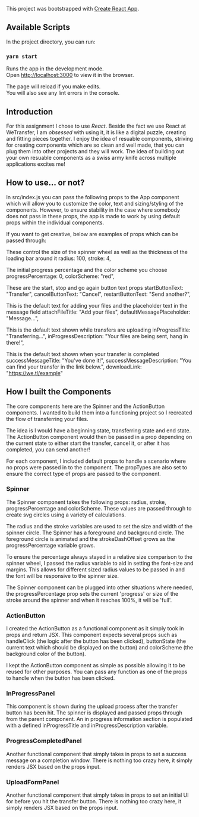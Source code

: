This project was bootstrapped with [Create React App](https://github.com/facebook/create-react-app).

## Available Scripts

In the project directory, you can run:

### `yarn start`

Runs the app in the development mode.<br />
Open [http://localhost:3000](http://localhost:3000) to view it in the browser.

The page will reload if you make edits.<br />
You will also see any lint errors in the console.

## Introduction

For this assignment I chose to use *React*. Beside the fact we use React at WeTransfer, I am *obsessed* with using it, it is like a digital puzzle, creating and fitting pieces together. I enjoy the idea of resuable components, striving for creating components which are so clean and well made, that you can plug them into other projects and they will work. The idea of building out your own resuable components as a swiss army knife across multiple applications excites me!

## How to use... or not? 

In src/index.js you can pass the following props to the App component which will allow you to customize the color, text and sizing/styling of the components. However, to ensure stability in the case where somebody does not pass in these props, the app is made to work by using default props within the individual components. 

If you want to get creative, below are examples of props which can be passed through:

These control the size of the spinner wheel as well as the thickness of the loading bar around it
radius: 100,
stroke: 4,

The initial progress percentage and the color scheme you choose
progressPercentage: 0,
colorScheme: "red",

These are the start, stop and go again button text props
startButtonText: "Transfer",
cancelButtonText: "Cancel",
restartButtonText: "Send another?",

This is the default text for adding your files and the placeholder text in the message field
attachFileTitle: "Add your files",
defaultMessagePlaceholder: "Message...",

This is the default text shown while transfers are uploading
inProgressTitle: "Transferring...",
inProgressDescription: "Your files are being sent, hang in there!",

This is the default text shown when your transfer is completed
successMessageTitle: "You've done it!",
successMessageDescription: "You can find your transfer in the link below.",
downloadLink: "https://we.tl/example"

## How I built the Components

The core components here are the Spinner and the ActionButton components. I wanted to build them into a functioning project so I recreated the flow of transferring your files. 

The idea is I would have a beginning state, transferring state and end state. The ActionButton component would then be passed in a prop depending on the current state to either start the transfer, cancel it, or after it has completed, you can send another!

For each component, I included default props to handle a scenario where no props were passed in to the component. The propTypes are also set to ensure the correct type of props are passed to the component.

### Spinner

The Spinner component takes the following props: radius, stroke, progressPercentage and colorScheme. 
These values are passed through to create svg circles using a variety of calculations. 

The radius and the stroke variables are used to set the size and width of the spinner circle. The Spinner has a foreground and background circle. The foreground circle is animated and the strokeDashOffset grows as the progressPercentage variable grows.

To ensure the percentage always stayed in a relative size comparison to the spinner wheel, I passed the radius variable to aid in setting the font-size and margins. This allows for different sized radius values to be passed in and the font will be responsive to the spinner size. 

The Spinner component can be plugged into other situations where needed, the progressPercentage prop sets the current 'progress' or size of the stroke around the spinner and when it reaches 100%, it will be 'full'.

### ActionButton

I created the ActionButton as a functional component as it simply took in props and return JSX. 
This component expects several props such as handleClick (the logic after the button has been clicked), buttonState (the current text which should be displayed on the button) and colorScheme (the background color of the button).

I kept the ActionButton component as simple as possible allowing it to be reused for other purposes. You can pass any function as one of the props to handle when the button has been clicked. 

### InProgressPanel

This component is shown during the upload process after the transfer button has been hit. The spinner is displayed and passed props through from the parent component. An in progress information section is populated with a defined inProgressTitle and inProgressDescription variable. 

### ProgressCompletedPanel

Another functional component that simply takes in props to set a success message on a completion window. There is nothing too crazy here, it simply renders JSX based on the props input. 

### UploadFormPanel

Another functional component that simply takes in props to set an initial UI for before you hit the transfer button. There is nothing too crazy here, it simply renders JSX based on the props input. 
